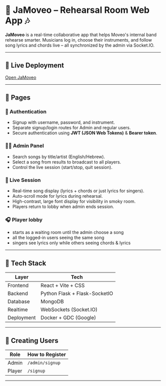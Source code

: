 # 🎸 JaMoveo – Rehearsal Room Web App 🎶

**JaMoveo** is a real-time collaborative app that helps Moveo's internal band rehearse smarter. Musicians log in, choose their instruments, and follow song lyrics and chords live – all synchronized by the admin via Socket.IO.

---

## 🚀 Live Deployment

[Open JaMoveo](http://104.155.152.39)


---

## 📜 Pages

### 👥 Authentication
- Signup with username, password, and instrument.
- Separate signup/login routes for Admin and regular users.
- Secure authentication using **JWT (JSON Web Tokens)** & **Bearer token**.

### 🧑‍🎤 Admin Panel
- Search songs by title/artist (English/Hebrew).
- Select a song from results to broadcast to all players.
- Control the live session (start/stop, quit session).

### 🎵 Live Session
- Real-time song display (lyrics + chords or just lyrics for singers).
- Auto-scroll mode for lyrics during rehearsal.
- High-contrast, large font display for visibility in smoky room.
- Players return to lobby when admin ends session.

### 🎧 Player lobby
- starts as a waiting room until the admin choose a song
- all the logged-in  users seeing the same song
- singers see lyrics only while others seeing chords & lyrics 
---

## 🧰 Tech Stack

| Layer     | Tech                          |
|-----------|-------------------------------|
| Frontend  | React + Vite +  CSS           |
| Backend   | Python Flask + Flask-SocketIO |
| Database  | MongoDB                       |
| Realtime  | WebSockets (Socket.IO)        |
| Deployment| Docker + GDC (Google)         |


---

## 🔐 Creating Users

| Role   | How to Register                    |
|--------|------------------------------------|
| Admin  | `/admin/signup`                    |
| Player | `/signup`                          |

---
